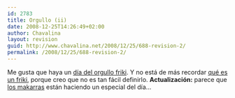 ```yaml
---
id: 2783
title: Orgullo (ii)
date: 2008-12-25T14:26:49+02:00
author: Chavalina
layout: revision
guid: http://www.chavalina.net/2008/12/25/688-revision-2/
permalink: /2008/12/25/688-revision-2/
---
```

Me gusta que haya un <a href="http://www.elpais.es/vineta.html?d_date=20060525&#038;autor=Forges&#038;anchor=elpporopi&#038;xref=20060525elpepivin_1&#038;type=Tes&#038;k=Forges" target="_blank">d&iacute;a del orgullo friki</a>. Y no está de más recordar <a href="http://es.wikipedia.org/wiki/Friki" target="_blank">qué es un friki</a>, porque creo que no es tan fácil definirlo. **Actualización:** parece que <a href="http://www.makarras.org/index.php" target="_blank">los makarras</a> están haciendo un especial del d&iacute;a…